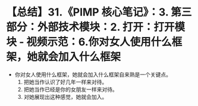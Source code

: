 # 【总结】31.《PIMP 核心笔记》：3. 第三部分：外部技术模块：2. 打开：打开模块 - 视频示范：6.你对女人使用什么框架，她就会加入什么框架

-   你对女人使用什么框架，她就会加入什么框架自来熟是一个关键点。
    1.  把她当作认识了好几年一样来对待。
    2.  把她当作已经是你的女朋友一样来对待。
    3.  对她展现出这种感觉，她就会加入。